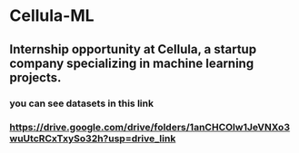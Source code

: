 # Cellula-ML
## Internship opportunity at Cellula, a startup company specializing in machine learning projects.
### you can see datasets in this link
### https://drive.google.com/drive/folders/1anCHCOlw1JeVNXo3wuUtcRCxTxySo32h?usp=drive_link
